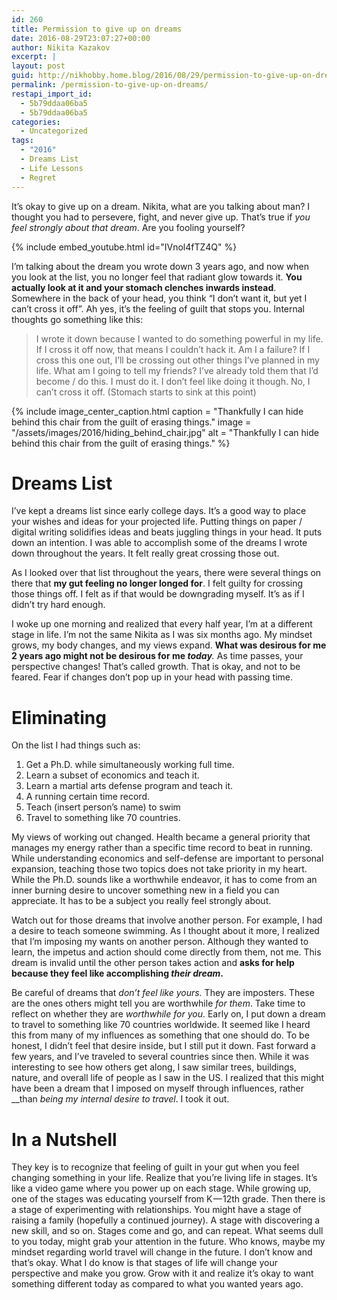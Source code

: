 ```yaml
---
id: 260
title: Permission to give up on dreams
date: 2016-08-29T23:07:27+00:00
author: Nikita Kazakov
excerpt: |
layout: post
guid: http://nikhobby.home.blog/2016/08/29/permission-to-give-up-on-dreams/
permalink: /permission-to-give-up-on-dreams/
restapi_import_id:
  - 5b79ddaa06ba5
  - 5b79ddaa06ba5
categories:
  - Uncategorized
tags:
  - "2016"
  - Dreams List
  - Life Lessons
  - Regret
---
```


It’s okay to give up on a dream. Nikita, what are you talking about man? I thought you had to persevere, fight, and never give up. That’s true if _you feel strongly about that dream_. Are you fooling yourself?

{% include embed_youtube.html id="IVnol4fTZ4Q" %}

I’m talking about the dream you wrote down 3 years ago, and now when you look at the list, you no longer feel that radiant glow towards it. **You actually look at it and your stomach clenches inwards instead**. Somewhere in the back of your head, you think “I don’t want it, but yet I can’t cross it off”. Ah yes, it’s the feeling of guilt that stops you. Internal thoughts go something like this:

> I wrote it down because I wanted to do something powerful in my life. If I cross it off now, that means I couldn’t hack it. Am I a failure? If I cross this one out, I’ll be crossing out other things I’ve planned in my life. What am I going to tell my friends? I’ve already told them that I’d become / do this. I must do it. I don’t feel like doing it though. No, I can’t cross it off. (Stomach starts to sink at this point)<figure class="wp-caption"> 

{% include image_center_caption.html 
    caption = "Thankfully I can hide behind this chair from the guilt of erasing things."
    image = "/assets/images/2016/hiding_behind_chair.jpg"
    alt = "Thankfully I can hide behind this chair from the guilt of erasing things."
%}

# Dreams List

I’ve kept a dreams list since early college days. It’s a good way to place your wishes and ideas for your projected life. Putting things on paper / digital writing solidifies ideas and beats juggling things in your head. It puts down an intention. I was able to accomplish some of the dreams I wrote down throughout the years. It felt really great crossing those out.

As I looked over that list throughout the years, there were several things on there that **my gut feeling no longer longed for**. I felt guilty for crossing those things off. I felt as if that would be downgrading myself. It’s as if I didn’t try hard enough.

I woke up one morning and realized that every half year, I’m at a different stage in life. I’m not the same Nikita as I was six months ago. My mindset grows, my body changes, and my views expand. **What was desirous for me 2 years ago might not be desirous for me _today_**_._ As time passes, your perspective changes! That’s called growth. That is okay, and not to be feared. Fear if changes don’t pop up in your head with passing time.

# Eliminating

On the list I had things such as:

  1. Get a Ph.D. while simultaneously working full time.
  2. Learn a subset of economics and teach it.
  3. Learn a martial arts defense program and teach it.
  4. A running certain time record.
  5. Teach (insert person’s name) to swim
  6. Travel to something like 70 countries.

My views of working out changed. Health became a general priority that manages my energy rather than a specific time record to beat in running. While understanding economics and self-defense are important to personal expansion, teaching those two topics does not take priority in my heart. While the Ph.D. sounds like a worthwhile endeavor, it has to come from an inner burning desire to uncover something new in a field you can appreciate. It has to be a subject you really feel strongly about.

Watch out for those dreams that involve another person. For example, I had a desire to teach someone swimming. As I thought about it more, I realized that I’m imposing my wants on another person. Although they wanted to learn, the impetus and action should come directly from them, not me. This dream is invalid until the other person takes action and **asks for help because they feel like accomplishing _their dream_.**

Be careful of dreams that _don’t feel like yours._ They are imposters. These are the ones others might tell you are worthwhile _for them_. Take time to reflect on whether they are _worthwhile for you_. Early on, I put down a dream to travel to something like 70 countries worldwide. It seemed like I heard this from many of my influences as something that one should do. To be honest, I didn’t feel that desire inside, but I still put it down. Fast forward a few years, and I’ve traveled to several countries since then. While it was interesting to see how others get along, I saw similar trees, buildings, nature, and overall life of people as I saw in the US. I realized that this might have been a dream that I imposed on myself through influences, rather __than _being my internal desire to travel_. I took it out.

# In a Nutshell

They key is to recognize that feeling of guilt in your gut when you feel changing something in your life. Realize that you’re living life in stages. It’s like a video game where you power up on each stage. While growing up, one of the stages was educating yourself from K — 12th grade. Then there is a stage of experimenting with relationships. You might have a stage of raising a family (hopefully a continued journey). A stage with discovering a new skill, and so on. Stages come and go, and can repeat. What seems dull to you today, might grab your attention in the future. Who knows, maybe my mindset regarding world travel will change in the future. I don’t know and that’s okay. What I do know is that stages of life will change your perspective and make you grow. Grow with it and realize it’s okay to want something different today as compared to what you wanted years ago.